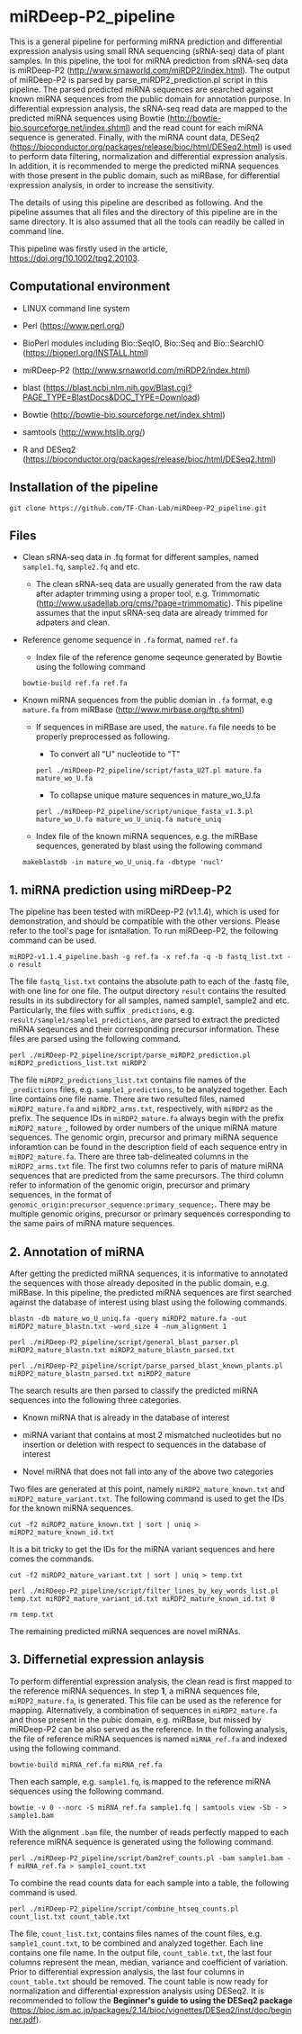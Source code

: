 # miRDeep-P2_pipeline

This is a general pipeline for performing miRNA prediction and differential expression analysis using small RNA sequencing (sRNA-seq) data of plant samples. In this pipeline, the tool for miRNA prediction from sRNA-seq data is miRDeep-P2 (http://www.srnaworld.com/miRDP2/index.html). The output of miRDeep-P2 is parsed by parse_miRDP2_prediction.pl script in this pipeline. The parsed predicted miRNA sequences are searched against known miRNA sequences from the public domain for annotation purpose. In differential expression analysis, the sRNA-seq read data are mapped to the predicted miRNA sequences using Bowtie (http://bowtie-bio.sourceforge.net/index.shtml) and the read count for each miRNA sequence is generated. Finally, with the miRNA count data, DESeq2 (https://bioconductor.org/packages/release/bioc/html/DESeq2.html) is used to perform data filtering, normalization and differential expression analysis. In addition, it is recommended to merge the predicted miRNA sequences with those present in the public domain, such as miRBase, for differential expression analysis, in order to increase the sensitivity. 

The details of using this pipeline are described as following. And the pipeline assumes that all files and the directory of this pipeline are in the same directory. It is also assumed that all the tools can readily be called in command line.

This pipeline was firstly used in the article, https://doi.org/10.1002/tpg2.20103.

## Computational environment

- LINUX command line system

- Perl (https://www.perl.org/)

- BioPerl modules including Bio::SeqIO, Bio::Seq and Bio::SearchIO (https://bioperl.org/INSTALL.html)

- miRDeep-P2 (http://www.srnaworld.com/miRDP2/index.html)

- blast (https://blast.ncbi.nlm.nih.gov/Blast.cgi?PAGE_TYPE=BlastDocs&DOC_TYPE=Download)

- Bowtie (http://bowtie-bio.sourceforge.net/index.shtml)

- samtools (http://www.htslib.org/)

- R and DESeq2 (https://bioconductor.org/packages/release/bioc/html/DESeq2.html)

## Installation of the pipeline

`git clone https://github.com/TF-Chan-Lab/miRDeep-P2_pipeline.git`

## Files

- Clean sRNA-seq data in .fq format for different samples, named `sample1.fq`, `sample2.fq` and etc.

  - The clean sRNA-seq data are usually generated from the raw data after adapter trimming using a proper tool, e.g. Trimmomatic (http://www.usadellab.org/cms/?page=trimmomatic). This pipeline assumes that the input sRNA-seq data are already trimmed for adpaters and clean.

- Reference genome sequence in `.fa` format, named `ref.fa`

  - Index file of the reference genome seqeunce generated by Bowtie using the following command
  
  `bowtie-build ref.fa ref.fa`

- Known miRNA sequences from the public domian in `.fa` format, e.g `mature.fa` from miRBase (http://www.mirbase.org/ftp.shtml)

  - If sequences in miRBase are used, the `mature.fa` file needs to be properly preprocessed as following.
  
    - To convert all "U" nucleotide to "T"
    
    `perl ./miRDeep-P2_pipeline/script/fasta_U2T.pl mature.fa mature_wo_U.fa`
  
    - To collapse unique mature sequences in mature_wo_U.fa
    
    `perl ./miRDeep-P2_pipeline/script/unique_fasta_v1.3.pl mature_wo_U.fa mature_wo_U_uniq.fa mature_uniq`

  - Index file of the known miRNA sequences, e.g. the miRBase sequences, generated by blast using the following command
  
  `makeblastdb -in mature_wo_U_uniq.fa -dbtype 'nucl'`

## 1. miRNA prediction using miRDeep-P2

The pipeline has been tested with miRDeep-P2 (v1.1.4), which is used for demonstration, and should be compatible with the other versions. Please refer to the tool's page for isntallation. To run miRDeep-P2, the following command can be used.

`miRDP2-v1.1.4_pipeline.bash -g ref.fa -x ref.fa -q -b fastq_list.txt -o result`

The file `fastq_list.txt` contains the absolute path to each of the .fastq file, with one line for one file. The output directory `result` contains the resulted results in its subdirectory for all samples, named sample1, sample2 and etc. Particularly, the files with suffix `_predictions`, e.g. `result/sample1/sample1_predictions`, are parsed to extract the predicted miRNA seqeunces and their corresponding precursor information. These files are parsed using the following command.

`perl ./miRDeep-P2_pipeline/script/parse_miRDP2_prediction.pl miRDP2_predictions_list.txt miRDP2`

The file `miRDP2_predictions_list.txt` contains file names of the `_predictions` files, e.g. `sample1_predictions`, to be analyzed together. Each line contains one file name. There are two resulted files, named `miRDP2_mature.fa` and `miRDP2_arms.txt`, respectively, with `miRDP2` as the prefix. The sequence IDs in `miRDP2_mature.fa` always begin with the prefix `miRDP2_mature_`, followed by order numbers of the unique miRNA mature sequences. The genomic orgin, precursor and primary miRNA sequence inforamtion can be found in the description field of each sequence entry in `miRDP2_mature.fa`. There are three tab-delineated columns in the `miRDP2_arms.txt` file. The first two columns refer to paris of mature miRNA sequences that are predicted from the same precursors. The third column refer to information of the genomic origin, precursor and primary sequences, in the format of `genomic_origin:precursor_sequence:primary_sequence;`. There may be multiple genomic origins, precursor or primary sequences corresponding to the same pairs of miRNA mature sequences.

## 2. Annotation of miRNA

After getting the predicted miRNA sequences, it is informative to annotated the sequences with those already deposited in the public domain, e.g. miRBase. In this pipeline, the predicted miRNA sequences are first searched against the database of interest using blast using the following commands.

`blastn -db mature_wo_U_uniq.fa -query miRDP2_mature.fa -out miRDP2_mature_blastn.txt -word_size 4 -num_alignment 1`

`perl ./miRDeep-P2_pipeline/script/general_blast_parser.pl miRDP2_mature_blastn.txt miRDP2_mature_blastn_parsed.txt`

`perl ./miRDeep-P2_pipeline/script/parse_parsed_blast_known_plants.pl miRDP2_mature_blastn_parsed.txt miRDP2_mature`

The search results are then parsed to classify the predicted miRNA sequences into the following three categories.

- Known miRNA that is already in the database of interest

- miRNA variant that contains at most 2 mismatched nucleotides but no insertion or deletion with respect to sequences in the database of interest

- Novel miRNA that does not fall into any of the above two categories

Two files are generated at this point, namely `miRDP2_mature_known.txt` and `miRDP2_mature_variant.txt`. The following command is used to get the IDs for the known miRNA sequences.

`cut -f2 miRDP2_mature_known.txt | sort | uniq > miRDP2_mature_known_id.txt`

It is a bit tricky to get the IDs for the miRNA variant sequences and here comes the commands.

`cut -f2 miRDP2_mature_variant.txt | sort | uniq > temp.txt`

`perl ./miRDeep-P2_pipeline/script/filter_lines_by_key_words_list.pl temp.txt miRDP2_mature_variant_id.txt miRDP2_mature_known_id.txt 0`

`rm temp.txt`

The remaining predicted miRNA sequences are novel miRNAs.

## 3. Differnetial expression anlaysis

To perform differential expression analysis, the clean read is first mapped to the reference miRNA sequences. In step **1**, a miRNA sequences file, `miRDP2_mature.fa`, is generated. This file can be used as the reference for mapping. Alternatively, a combination of sequences in `miRDP2_mature.fa` and those present in the pubic domain, e.g. miRBase, but missed by miRDeep-P2 can be also served as the reference. In the following analysis, the file of reference miRNA sequences is named `miRNA_ref.fa` and indexed using the following command.

`bowtie-build miRNA_ref.fa miRNA_ref.fa`

Then each sample, e.g. `sample1.fq`, is mapped to the reference miRNA sequences using the following command.

`bowtie -v 0 --norc -S miRNA_ref.fa sample1.fq | samtools view -Sb - > sample1.bam`

With the alignment `.bam` file, the number of reads perfectly mapped to each reference miRNA sequence is generated using the following command.

`perl ./miRDeep-P2_pipeline/script/bam2ref_counts.pl -bam sample1.bam -f miRNA_ref.fa > sample1_count.txt`

To combine the read counts data for each sample into a table, the following command is used.

`perl ./miRDeep-P2_pipeline/script/combine_htseq_counts.pl count_list.txt count_table.txt`

The file, `count_list.txt`, contains files names of the count files, e.g. `sample1_count.txt`, to be combined and analyzed together. Each line contains one file name. In the output file, `count_table.txt`, the last four columns represent the mean, median, variance and coefficient of variation. Prior to differential expression analysis, the last four columns in `count_table.txt` should be removed. The count table is now ready for normalization and differential expression analysis using DESeq2. It is recommended to follow the **Beginner's guide to using the DESeq2 package** (https://bioc.ism.ac.jp/packages/2.14/bioc/vignettes/DESeq2/inst/doc/beginner.pdf).
